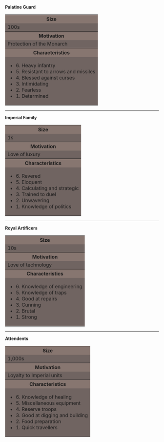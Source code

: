 **Palatine Guard**

<table>
    <tr>
    <th style="background-color: #877670ff;";>Size</th>
    </tr>
    <tr>
    <td style="background-color:#706461ff;";>100s</td>
    </tr>
    <tr>
    <th style="background-color: #877670ff;";>Motivation</th>
    </tr>
    <tr>
    <td style="background-color:#706461ff;";>Protection of the Monarch</td>
    </tr>
    <tr>
    <th style="background-color: #877670ff;";>Characteristics</th>
    </tr>
    <tr>
    <td style="background-color:#706461ff;";>
    <ul>
        <li>6. Heavy infantry</li>
        <li>5. Resistant to arrows and missiles</li>
        <li>4. Blessed against curses</li>
        <li>3. Intimidating</li>
        <li>2. Fearless</li>
        <li>1. Determined</li>
          </ul>
    </td>
    </tr>
            </table>

---

**Imperial Family**

<table>
    <tr>
    <th style="background-color: #877670ff;";>Size</th>
    </tr>
    <tr>
    <td style="background-color:#706461ff;";>1s</td>
    </tr>
    <tr>
    <th style="background-color: #877670ff;";>Motivation</th>
    </tr>
    <tr>
    <td style="background-color:#706461ff;";>Love of luxury</td>
    </tr>
    <tr>
    <th style="background-color: #877670ff;";>Characteristics</th>
    </tr>
    <tr>
    <td style="background-color:#706461ff;";>
    <ul>
        <li>6. Revered</li>
        <li>5. Eloquent</li>
        <li>4. Calculating and strategic</li>
        <li>3. Trained to duel</li>
        <li>2. Unwavering</li>
        <li>1. Knowledge of politics</li>
          </ul>
    </td>
    </tr>
            </table>

---

**Royal Artificers**

<table>
    <tr>
    <th style="background-color: #877670ff;";>Size</th>
    </tr>
    <tr>
    <td style="background-color:#706461ff;";>10s</td>
    </tr>
    <tr>
    <th style="background-color: #877670ff;";>Motivation</th>
    </tr>
    <tr>
    <td style="background-color:#706461ff;";>Love of technology</td>
    </tr>
    <tr>
    <th style="background-color: #877670ff;";>Characteristics</th>
    </tr>
    <tr>
    <td style="background-color:#706461ff;";>
    <ul>
        <li>6. Knowledge of engineering</li>
        <li>5. Knowledge of traps</li>
        <li>4. Good at repairs</li>
        <li>3. Cunning</li>
        <li>2. Brutal</li>
        <li>1. Strong</li>
          </ul>
    </td>
    </tr>
            </table>

---

**Attendents**

<table>
    <tr>
    <th style="background-color: #877670ff;";>Size</th>
    </tr>
    <tr>
    <td style="background-color:#706461ff;";>1,000s</td>
    </tr>
    <tr>
    <th style="background-color: #877670ff;";>Motivation</th>
    </tr>
    <tr>
    <td style="background-color:#706461ff;";>Loyalty to Imperial units</td>
    </tr>
    <tr>
    <th style="background-color: #877670ff;";>Characteristics</th>
    </tr>
    <tr>
    <td style="background-color:#706461ff;";>
    <ul>
        <li>6. Knowledge of healing</li>
        <li>5. Miscellaneous equipment</li>
        <li>4. Reserve troops</li>
        <li>3. Good at digging and building</li>
        <li>2. Food preparation</li>
        <li>1. Quick travellers</li>
          </ul>
    </td>
    </tr>
            </table>
